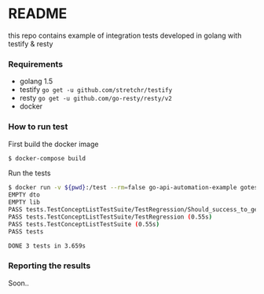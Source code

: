 # README #
this repo contains example of integration tests developed in golang with testify & resty 

### Requirements ###
- golang 1.5 
- testify  `go get -u github.com/stretchr/testify`
- resty    `go get -u github.com/go-resty/resty/v2`
- docker

### How to run test ###
First build the docker image 
```bash
$ docker-compose build
```
Run the tests
```bash
$ docker run -v ${pwd}:/test --rm=false go-api-automation-example gotestsum --format testname -- -run TestConceptListTestSuite/TestRegression ./...
EMPTY dto
EMPTY lib
PASS tests.TestConceptListTestSuite/TestRegression/Should_success_to_get_a_user (0.55s)
PASS tests.TestConceptListTestSuite/TestRegression (0.55s)
PASS tests.TestConceptListTestSuite (0.55s)
PASS tests

DONE 3 tests in 3.659s
```

### Reporting the results ###
Soon..